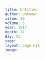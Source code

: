 ```yaml
---
title: Untitled
author: Unknown
issue: 20
volume: 6
year: 1917
month: 24
day: VI
tags:
layout: page.njk
image:
---
```



